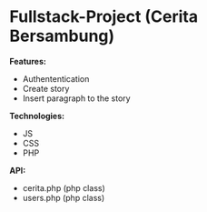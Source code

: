 # Fullstack-Project (Cerita Bersambung)
**Features:**
- Authententication
- Create story
- Insert paragraph to the story

**Technologies:**
- JS
- CSS
- PHP

**API:**
- cerita.php (php class)
- users.php (php class)
